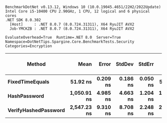 ```

BenchmarkDotNet v0.13.12, Windows 10 (10.0.19045.4651/22H2/2022Update)
Intel Core i5-10400 CPU 2.90GHz, 1 CPU, 12 logical and 6 physical cores
.NET SDK 8.0.302
  [Host]     : .NET 8.0.7 (8.0.724.31311), X64 RyuJIT AVX2
  Job-YMCKZB : .NET 8.0.7 (8.0.724.31311), X64 RyuJIT AVX2

EvaluateOverhead=True  Runtime=.NET 8.0  Server=True  
Namespace=DotNetTips.Spargine.Core.BenchmarkTests.Security  Categories=Encryption  

```
| Method               | Mean        | Error    | StdDev   | StdErr   | Min         | Q1          | Median      | Q3          | Max         | Op/s         | CI99.9% Margin | Iterations | Kurtosis | MValue | Skewness | Rank | LogicalGroup | Baseline | Completed Work Items | Lock Contentions | Gen0   | Code Size | Exceptions | Allocated |
|--------------------- |------------:|---------:|---------:|---------:|------------:|------------:|------------:|------------:|------------:|-------------:|---------------:|-----------:|---------:|-------:|---------:|-----:|------------- |--------- |---------------------:|-----------------:|-------:|----------:|-----------:|----------:|
| **FixedTimeEquals**      |    **51.92 ns** | **0.209 ns** | **0.186 ns** | **0.050 ns** |    **51.64 ns** |    **51.78 ns** |    **51.94 ns** |    **52.01 ns** |    **52.27 ns** | **19,261,407.9** |      **0.2094 ns** |      **14.00** |    **1.881** |  **2.000** |   **0.0719** |    **1** | *****            | **No**       |                    **-** |                **-** | **0.0007** |     **656 B** |          **-** |      **64 B** |
| **HashPassword**         | **1,050.91 ns** | **4.985 ns** | **4.663 ns** | **1.204 ns** | **1,043.51 ns** | **1,047.01 ns** | **1,052.72 ns** | **1,054.25 ns** | **1,057.04 ns** |    **951,556.9** |      **4.9855 ns** |      **15.00** |    **1.521** |  **2.000** |  **-0.2653** |    **2** | *****            | **No**       |                    **-** |                **-** | **0.0057** |     **357 B** |          **-** |     **560 B** |
| **VerifyHashedPassword** | **2,547.23 ns** | **9.310 ns** | **8.708 ns** | **2.248 ns** | **2,531.70 ns** | **2,541.95 ns** | **2,546.56 ns** | **2,554.95 ns** | **2,559.77 ns** |    **392,582.8** |      **9.3097 ns** |      **15.00** |    **1.877** |  **2.000** |  **-0.2385** |    **3** | *****            | **No**       |                    **-** |                **-** | **0.0114** |   **2,545 B** |          **-** |    **1336 B** |
